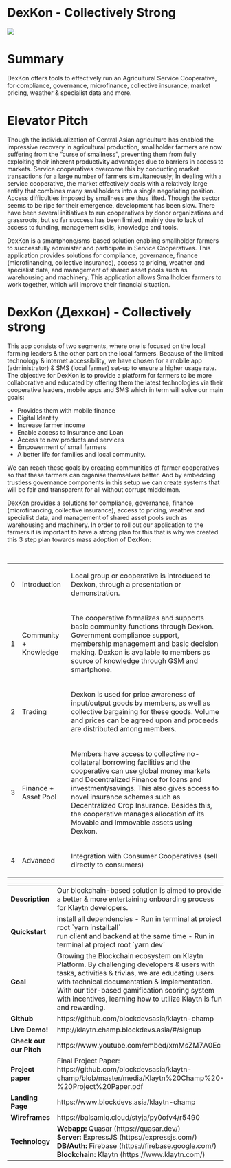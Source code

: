 # DexKon - Collectively Strong

<img src="http://www.dexkon.com/wp-content/uploads/2019/10/Dexkon-Дехкон-Collectively-strong.jpg">

<h1>Summary</h1>
DexKon offers tools to effectively run an Agricultural Service Cooperative, for compliance, governance, microfinance, collective insurance, market pricing, weather & specialist data and more.
<h1>Elevator Pitch</h1>
Though the individualization of Central Asian agriculture has enabled the impressive recovery in agricultural production, smallholder farmers are now suffering from the “curse of smallness”, preventing them from fully exploiting their inherent productivity advantages due to barriers in access to markets.
Service cooperatives overcome this by conducting market transactions for a large number of farmers simultaneously; In dealing with a service cooperative, the market effectively deals with a relatively large entity that combines many smallholders into a single negotiating position. Access difficulties imposed by smallness are thus lifted. Though the sector seems to be ripe for their emergence, development has been slow.
There have been several initiatives to run cooperatives by donor organizations and grassroots, but so far success has been limited, mainly due to lack of access to funding, management skills, knowledge and tools.

DexKon is a smartphone/sms-based solution enabling smallholder farmers to successfully administer and participate in Service Cooperatives. This application provides solutions for compliance, governance, finance (microfinancing, collective insurance), access to pricing, weather and specialist data, and management of shared asset pools such as warehousing and machinery. 
This application allows Smallholder farmers to work together, which will improve their financial situation. 

<h1>DexKon (Дехкон) - Collectively strong</h1>
This app consists of two segments, where one is focused on the local farming leaders & the other part on the local farmers. Because of the limited technology & internet accessibility, we have chosen for a mobile app (administrator) & SMS (local farmer) set-up to ensure a higher usage rate. The objective for DexKon is to provide a platform for farmers to be more collaborative and educated by offering them the latest technologies via their cooperative leaders, mobile apps and SMS which in term will solve our main goals:
<ul>
  <li>Provides them with mobile finance</li>
  <li>Digital Identity</li>
  <li>Increase farmer income</li>
  <li>Enable access to Insurance and Loan</li>
  <li>Access to new products and services</li>
  <li>Empowerment of small farmers</li>
  <li>A better life for families and local community.</li>
</ul>
We can reach these goals by creating communities of farmer cooperatives so that these farmers can organise themselves better. And by embedding trustless governance components in this setup we can create systems that will be fair and transparent for all without corrupt middelman.

DexKon provides a solutions for compliance, governance, finance (microfinancing, collective insurance), access to pricing, weather and specialist data, and management of shared asset pools such as warehousing and machinery. In order to roll out our application to the farmers it is important to have a strong plan for this that is why we created this 3 step plan towards mass adoption of DexKon:


<p>&nbsp;</p>

<table>

<tbody>

<tr>

<td>

<p><span style="font-weight: 400;">0</span></p>

</td>

<td>

<p><span style="font-weight: 400;">Introduction</span></p>

</td>

<td>

<p><span style="font-weight: 400;">Local group or cooperative is introduced to Dexkon, through a presentation or demonstration.&nbsp;</span></p>

</td>

</tr>

<tr>

<td>

<p><span style="font-weight: 400;">1</span></p>

</td>

<td>

<p><span style="font-weight: 400;">Community + Knowledge</span></p>

</td>

<td>

<p><span style="font-weight: 400;">The cooperative formalizes and supports basic community functions through Dexkon. Government compliance support, membership management and basic decision making. Dexkon is available to members as source of knowledge through GSM and smartphone.</span></p>

</td>

</tr>

<tr>

<td>

<p><span style="font-weight: 400;">2</span></p>

</td>

<td>

<p><span style="font-weight: 400;">Trading</span></p>

</td>

<td>

<p><span style="font-weight: 400;">Dexkon is used for price awareness of input/output goods by members, as well as collective bargaining for these goods. Volume and prices can be agreed upon and proceeds are distributed among members.</span></p>

</td>

</tr>

<tr>

<td>

<p><span style="font-weight: 400;">3</span></p>

</td>

<td>

<p><span style="font-weight: 400;">Finance + Asset Pool</span></p>

</td>

<td>

<p><span style="font-weight: 400;">Members have access to collective no-collateral borrowing facilities and the cooperative can use global money markets and Decentralized Finance for loans and investment/savings. This also gives access to novel insurance schemes such as Decentralized Crop Insurance. Besides this, the cooperative manages allocation of its Movable and Immovable assets using Dexkon.</span></p>

</td>

</tr>

<tr>

<td>

<p><span style="font-weight: 400;">4</span></p>

</td>

<td>

<p><span style="font-weight: 400;">Advanced</span></p>

</td>

<td>

<p><span style="font-weight: 400;">Integration with Consumer Cooperatives (sell directly to consumers)</span></p>

</td>

</tr>

</tbody>

</table>

<table>
<tr>
<td><strong>Description</strong></td>
<td>Our blockchain-based solution is aimed to provide a better & more entertaining onboarding process for Klaytn developers. </td>
</tr>

<tr>
<td><strong>Quickstart</strong></td>
<td>install all dependencies - Run in terminal at project root `yarn install:all`<br>run client and backend at the same time - Run in terminal at project root `yarn dev`</td>
</tr>

<tr>
<td><strong>Goal</strong></td>
<td>Growing the Blockchain ecosystem on Klaytn Platform. By challenging developers & users with tasks, activities & trivias, we are educating users with technical documentation & implementation. With our tier-based gamification scoring system with incentives, learning how to utilize Klaytn is fun and rewarding. </td>
</tr>

<tr>
<td><strong>Github</strong></td>
<td>https://github.com/blockdevsasia/klaytn-champ</td>
</tr>

<tr>
<td><strong>Live Demo!</strong></td>
<td>http://klaytn.champ.blockdevs.asia/#/signup</td>
</tr>

<tr>
<td><strong>Check out our Pitch</strong></td>
<td>https://www.youtube.com/embed/xmMsZM7A0Ec</td>
</tr>

<tr>
<td><strong>Project paper</strong></td>
<td>Final Project Paper: https://github.com/blockdevsasia/klaytn-champ/blob/master/media/Klaytn%20Champ%20-%20Project%20Paper.pdf</td>
</tr>

<tr>
<td><strong>Landing Page</strong></td>
<td>https://www.blockdevs.asia/klaytn-champ</td>
</tr>

<tr>
<td><strong>Wireframes</strong></td>
<td>https://balsamiq.cloud/styja/py0ofv4/r5490</td>
</tr>

<tr>
<td><strong>Technology</strong></td>
<td>
<strong>Webapp:</strong> Quasar (https://quasar.dev/)<br>
<strong>Server:</strong> ExpressJS (https://expressjs.com/)<br>
<strong>DB/Auth:</strong> Firebase (https://firebase.google.com/)<br>
<strong>Blockchain:</strong> Klaytn (https://www.klaytn.com/)<br>
</td>
</tr>
</table>
